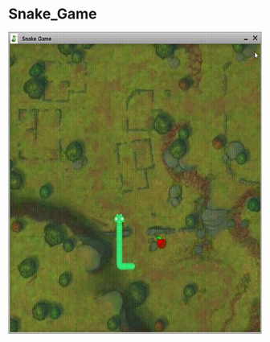 # Snake_Game
<div align="center">
<img align="center" alt="GIF" src="snake.gif" width="600" height="600" />
</div>
